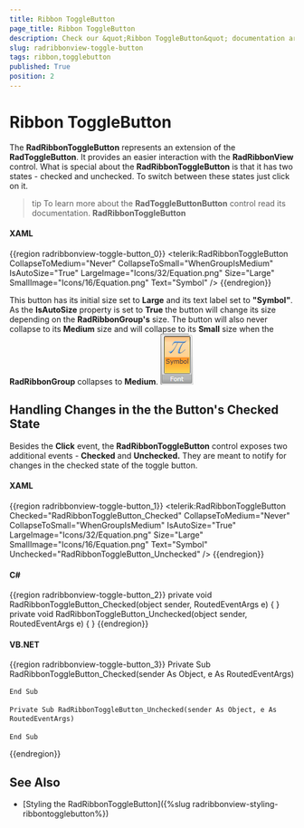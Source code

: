 ```yaml
---
title: Ribbon ToggleButton
page_title: Ribbon ToggleButton
description: Check our &quot;Ribbon ToggleButton&quot; documentation article for the RadRibbonView {{ site.framework_name }} control.
slug: radribbonview-toggle-button
tags: ribbon,togglebutton
published: True
position: 2
---
```


# Ribbon ToggleButton

The __RadRibbonToggleButton__ represents an extension of the __RadToggleButton__. It provides an easier interaction with the __RadRibbonView__ control. What is special about the __RadRibbonToggleButton__ is that it has two states - checked and unchecked. To switch between these states just click on it.

>tip To learn more about the __RadToggleButtonButton__ control read its documentation. __RadRibbonToggleButton__

#### __XAML__
{{region radribbonview-toggle-button_0}}
	<telerik:RadRibbonToggleButton CollapseToMedium="Never"
	                               CollapseToSmall="WhenGroupIsMedium"
	                               IsAutoSize="True"
	                               LargeImage="Icons/32/Equation.png"
	                               Size="Large"
	                               SmallImage="Icons/16/Equation.png"
	                               Text="Symbol" />
{{endregion}}

This button has its initial size set to __Large__ and its text label set to __"Symbol"__. As the __IsAutoSize__ property is set to __True__ the button will change its size depending on the __RadRibbonGroup's__ size. The button will also never collapse to its __Medium__ size and will collapse to its __Small__ size when the __RadRibbonGroup__ collapses to __Medium__.
![WPF RadRibbonView Large Toggle Button](images/RibbonView_Buttons_ToggleButton.png)

## Handling Changes in the the Button's Checked State

Besides the __Click__ event, the __RadRibbonToggleButton__ control exposes two additional events - __Checked__ and __Unchecked.__ They are meant to notify for changes in the checked state of the toggle button.

#### __XAML__
{{region radribbonview-toggle-button_1}}
	<telerik:RadRibbonToggleButton Checked="RadRibbonToggleButton_Checked"
	                               CollapseToMedium="Never"
	                               CollapseToSmall="WhenGroupIsMedium"
	                               IsAutoSize="True"
	                               LargeImage="Icons/32/Equation.png"
	                               Size="Large"
	                               SmallImage="Icons/16/Equation.png"
	                               Text="Symbol"
	                               Unchecked="RadRibbonToggleButton_Unchecked" />
{{endregion}}

#### __C#__
{{region radribbonview-toggle-button_2}}
	private void RadRibbonToggleButton_Checked(object sender, RoutedEventArgs e)
	{
	}
	private void RadRibbonToggleButton_Unchecked(object sender, RoutedEventArgs e)
	{
	}
{{endregion}}



#### __VB.NET__
{{region radribbonview-toggle-button_3}}
	Private Sub RadRibbonToggleButton_Checked(sender As Object, e As RoutedEventArgs)
	
	End Sub
	
	Private Sub RadRibbonToggleButton_Unchecked(sender As Object, e As RoutedEventArgs)
	
	End Sub
{{endregion}}

## See Also
 * [Styling the RadRibbonToggleButton]({%slug radribbonview-styling-ribbontogglebutton%})